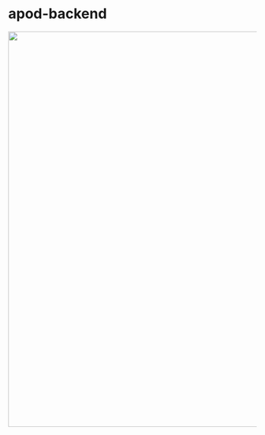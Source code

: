 # apod-backend


<center>
  
  <img src="https://github.com/Lebackrobot/apod-backend/assets/49316490/8a052ce9-4c1d-4fa5-955b-23c68a0b0136" width="800">
</center>
